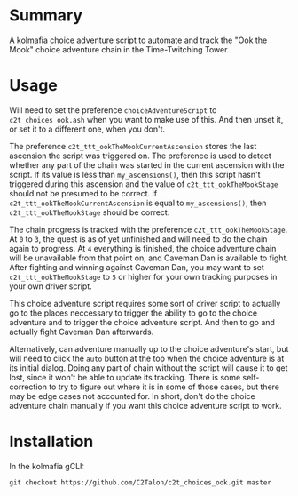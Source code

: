# Summary
A kolmafia choice adventure script to automate and track the "Ook the Mook" choice adventure chain in the Time-Twitching Tower.

# Usage
Will need to set the preference `choiceAdventureScript` to `c2t_choices_ook.ash` when you want to make use of this. And then unset it, or set it to a different one, when you don't.

The preference `c2t_ttt_ookTheMookCurrentAscension` stores the last ascension the script was triggered on. The preference is used to detect whether any part of the chain was started in the current ascension with the script. If its value is less than `my_ascensions()`, then this script hasn't triggered during this ascension and the value of `c2t_ttt_ookTheMookStage` should not be presumed to be correct. If `c2t_ttt_ookTheMookCurrentAscension` is equal to `my_ascensions()`, then `c2t_ttt_ookTheMookStage` should be correct.

The chain progress is tracked with the preference `c2t_ttt_ookTheMookStage`. At `0` to `3`, the quest is as of yet unfinished and will need to do the chain again to progress. At `4` everything is finished, the choice adventure chain will be unavailable from that point on, and Caveman Dan is available to fight. After fighting and winning against Caveman Dan, you may want to set `c2t_ttt_ookTheMookStage` to `5` or higher for your own tracking purposes in your own driver script.

This choice adventure script requires some sort of driver script to actually go to the places neccessary to trigger the ability to go to the choice adventure and to trigger the choice adventure script. And then to go and actually fight Caveman Dan afterwards.

Alternatively, can adventure manually up to the choice adventure's start, but will need to click the `auto` button at the top when the choice adventure is at its initial dialog. Doing any part of chain without the script will cause it to get lost, since it won't be able to update its tracking. There is some self-correction to try to figure out where it is in some of those cases, but there may be edge cases not accounted for. In short, don't do the choice adventure chain manually if you want this choice adventure script to work.

# Installation
In the kolmafia gCLI:

`git checkout https://github.com/C2Talon/c2t_choices_ook.git master`
